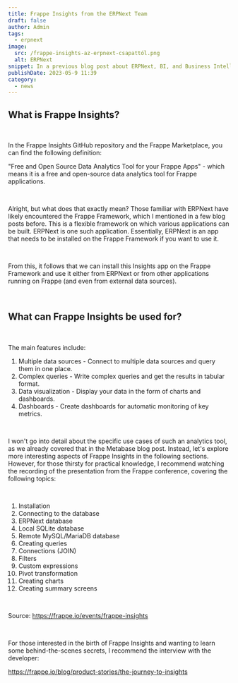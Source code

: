 ```yaml
---
title: Frappe Insights from the ERPNext Team
draft: false
author: Admin
tags:
  - erpnext
image:
  src: /frappe-insights-az-erpnext-csapattól.png
  alt: ERPNext
snippet: In a previous blog post about ERPNext, BI, and Business Intelligence+Metabase, I intentionally didn't mention that the Frappe team also has a similar solution, which is why I planned this separate entry.
publishDate: 2023-05-9 11:39
category:
  - news
---
```


<h2>What is Frappe Insights?</h2>
<p><br></p>
<p>In the Frappe Insights GitHub repository and the Frappe Marketplace, you can find the following definition:</p>
<p>"Free and Open Source Data Analytics Tool for your Frappe Apps" - which means it is a free and open-source data analytics tool for Frappe applications.</p>
<p><br></p>
<p>Alright, but what does that exactly mean? Those familiar with ERPNext have likely encountered the Frappe Framework, which I mentioned in a few blog posts before. This is a flexible framework on which various applications can be built. ERPNext is one such application. Essentially, ERPNext is an app that needs to be installed on the Frappe Framework if you want to use it.</p>
<p><br></p>
<p>From this, it follows that we can install this Insights app on the Frappe Framework and use it either from ERPNext or from other applications running on Frappe (and even from external data sources).</p>
<p><br></p>

<h2>What can Frappe Insights be used for?</h2>
<p><br></p>
<p>The main features include:</p>
<ol>
<li data-list="bullet">Multiple data sources - Connect to multiple data sources and query them in one place.</li>
<li data-list="bullet">Complex queries - Write complex queries and get the results in tabular format.</li>
<li data-list="bullet">Data visualization - Display your data in the form of charts and dashboards.</li>
<li data-list="bullet">Dashboards - Create dashboards for automatic monitoring of key metrics.</li>
</ol>
<p><br></p>
<p>I won't go into detail about the specific use cases of such an analytics tool, as we already covered that in the Metabase blog post. Instead, let's explore more interesting aspects of Frappe Insights in the following sections. However, for those thirsty for practical knowledge, I recommend watching the recording of the presentation from the Frappe conference, covering the following topics:</p>
<p><br></p>
<ol>
<li data-list="bullet">Installation</li>
<li data-list="bullet">Connecting to the database</li>
<li data-list="bullet">ERPNext database</li>
<li data-list="bullet">Local SQLite database</li>
<li data-list="bullet">Remote MySQL/MariaDB database</li>
<li data-list="bullet">Creating queries</li>
<li data-list="bullet">Connections (JOIN)</li>
<li data-list="bullet">Filters</li>
<li data-list="bullet">Custom expressions</li>
<li data-list="bullet">Pivot transformation</li>
<li data-list="bullet">Creating charts</li>
<li data-list="bullet">Creating summary screens</li>
</ol>
<p><br></p>
<p>Source: <a href="https://frappe.io/events/frappe-insights" rel="noopener noreferrer">https://frappe.io/events/frappe-insights</a></p>
<p><br></p>
<p>For those interested in the birth of Frappe Insights and wanting to learn some behind-the-scenes secrets, I recommend the interview with the developer:</p>
<p><a href="https://frappe.io/blog/product-stories/the-journey-to-insights" rel="noopener noreferrer">https://frappe.io/blog/product-stories/the-journey-to-insights</a></p>
